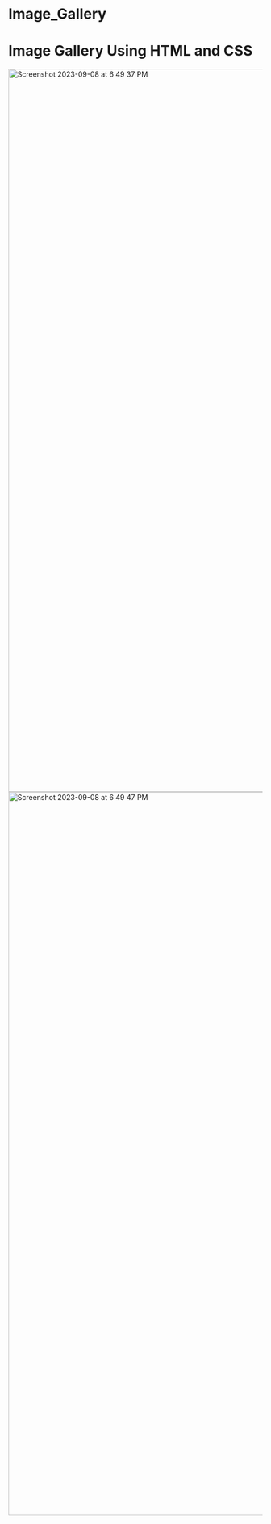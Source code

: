 # Image_Gallery
<h1>Image Gallery Using HTML and CSS</h1>
<img width="1433" alt="Screenshot 2023-09-08 at 6 49 37 PM" src="https://github.com/ArunAmballa/Image_Gallery/assets/53054775/e2968abf-7750-49b7-9e30-a6889ce8946f">
<img width="1434" alt="Screenshot 2023-09-08 at 6 49 47 PM" src="https://github.com/ArunAmballa/Image_Gallery/assets/53054775/22c615ad-66b4-4eda-b6d4-b8df5857de3b">

